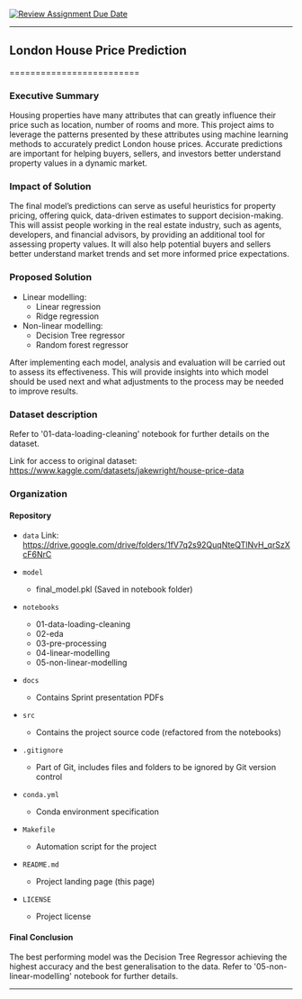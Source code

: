 [![Review Assignment Due Date](https://classroom.github.com/assets/deadline-readme-button-22041afd0340ce965d47ae6ef1cefeee28c7c493a6346c4f15d667ab976d596c.svg)](https://classroom.github.com/a/H9e3WTsM)


------------------------------------------------------------------------------

## London House Price Prediction
=========================

### Executive Summary
Housing properties have many attributes that can greatly influence their price such as location, number of rooms and more. This project aims to leverage the patterns presented by these attributes using machine learning methods to accurately predict London house prices. Accurate predictions are important for helping buyers, sellers, and investors better understand property values in a dynamic market.

### Impact of Solution
The final model’s predictions can serve as useful heuristics for property pricing, offering quick, data-driven estimates to support decision-making. This will assist people working in the real estate industry, such as agents, developers, and financial advisors, by providing an additional tool for assessing property values. It will also help potential buyers and sellers better understand market trends and set more informed price expectations.

### Proposed Solution
- Linear modelling:
    - Linear regression
    - Ridge regression
- Non-linear modelling:
    - Decision Tree regressor
    - Random forest regressor

After implementing each model, analysis and evaluation will be carried out to assess its effectiveness. This will provide insights into which model should be used next and what adjustments to the process may be needed to improve results.

### Dataset description
Refer to '01-data-loading-cleaning' notebook for further details on the dataset.

Link for access to original dataset:
https://www.kaggle.com/datasets/jakewright/house-price-data

### Organization

#### Repository 

* `data` 
    Link: https://drive.google.com/drive/folders/1fV7q2s92QuqNteQTlNvH_qrSzXcF6NrC

* `model`
    - final_model.pkl
    (Saved in notebook folder)

* `notebooks`
    - 01-data-loading-cleaning
    - 02-eda
    - 03-pre-processing
    - 04-linear-modelling
    - 05-non-linear-modelling

* `docs`
    - Contains Sprint presentation PDFs

* `src`
    - Contains the project source code (refactored from the notebooks)

* `.gitignore`
    - Part of Git, includes files and folders to be ignored by Git version control

* `conda.yml`
    - Conda environment specification

* `Makefile`
    - Automation script for the project

* `README.md`
    - Project landing page (this page)

* `LICENSE`
    - Project license

#### Final Conclusion
The best performing model was the Decision Tree Regressor achieving the highest accuracy and the best generalisation to the data. Refer to '05-non-linear-modelling' notebook for further details. 

------------------------------------------------------------------------------